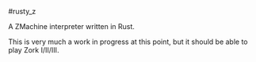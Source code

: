 #rusty_z

A ZMachine interpreter written in Rust.

This is very much a work in progress at this point, but it should be able to play Zork I/II/III.


